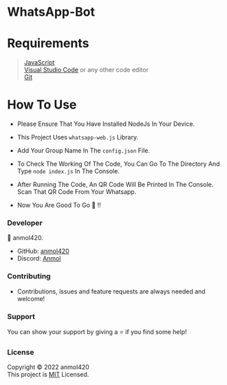 # WhatsApp-Bot

<h1>Requirements</h1>

>[JavaScript](https://nodejs.org/en/download/) <br>
[Visual Studio Code](https://code.visualstudio.com/) or any other code editor <br>
[Git](https://git-scm.com/downloads)

<h1>How To Use</h1>

- Please Ensure That You Have Installed NodeJs In Your Device.

- This Project Uses `whatsapp-web.js` Library.

- Add Your Group Name In The `config.json` File.

- To Check The Working Of The Code, You Can Go To The Directory And Type `node index.js` In The Console.

- After Running The Code, An QR Code Will Be Printed In The Console. Scan That QR Code From Your Whatsapp.

- Now You Are Good To Go 🚀 !!

<h3>Developer</h3>

👤 anmol420.
- GitHub: [anmol420](https://www.github.com/anmol420)
- Discord: [Anmol](https://www.discord.com/users/875986400649052191)

<h3>Contributing</h3>

- Contributions, issues and feature requests are always needed and welcome!

<h3>Support</h3>

You can show your support by giving a ⭐ if you find some help!

<h3>License</h3>

Copyright © 2022 anmol420<br>
This project is [MIT](https://en.wikipedia.org/wiki/MIT_License) Licensed.